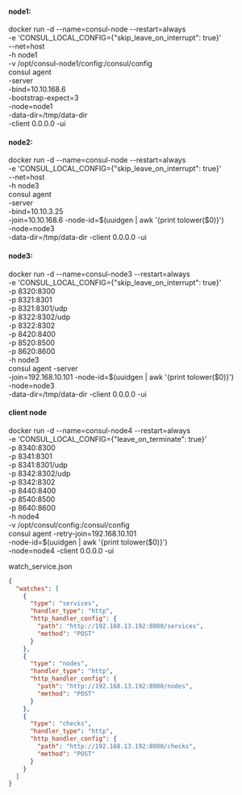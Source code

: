 #### node1:
docker run -d --name=consul-node --restart=always \
             -e 'CONSUL_LOCAL_CONFIG={"skip_leave_on_interrupt": true}' \
             --net=host \
             -h node1 \
             -v /opt/consul-node1/config:/consul/config \
             consul agent \
             -server \
             -bind=10.10.168.6 \
             -bootstrap-expect=3 \
             -node=node1 \
             -data-dir=/tmp/data-dir \
             -client 0.0.0.0 -ui

#### node2:
docker run -d --name=consul-node --restart=always \
            -e 'CONSUL_LOCAL_CONFIG={"skip_leave_on_interrupt": true}' \
            --net=host \
            -h node3 \
            consul agent \
            -server \
            -bind=10.10.3.25 \
            -join=10.10.168.6 -node-id=$(uuidgen | awk '{print tolower($0)}') \
            -node=node3 \
            -data-dir=/tmp/data-dir -client 0.0.0.0 -ui

#### node3:
docker run -d --name=consul-node3 --restart=always \
            -e 'CONSUL_LOCAL_CONFIG={"skip_leave_on_interrupt": true}' \
            -p 8320:8300 \
            -p 8321:8301 \
            -p 8321:8301/udp \
            -p 8322:8302/udp \
            -p 8322:8302 \
            -p 8420:8400 \
            -p 8520:8500 \
            -p 8620:8600 \
            -h node3 \
            consul agent -server \
            -join=192.168.10.101 -node-id=$(uuidgen | awk '{print tolower($0)}') \
            -node=node3 \
            -data-dir=/tmp/data-dir -client 0.0.0.0 -ui

#### client node

docker run -d --name=consul-node4  --restart=always \
            -e 'CONSUL_LOCAL_CONFIG={"leave_on_terminate": true}' \
            -p 8340:8300 \
            -p 8341:8301 \
            -p 8341:8301/udp \
            -p 8342:8302/udp \
            -p 8342:8302 \
            -p 8440:8400 \
            -p 8540:8500 \
            -p 8640:8600 \
            -h node4 \
            -v /opt/consul/config:/consul/config \
            consul agent  -retry-join=192.168.10.101  \
            -node-id=$(uuidgen | awk '{print tolower($0)}') \
            -node=node4 -client 0.0.0.0 -ui


watch_service.json
``` json
{
  "watches": [
    {
      "type": "services",
      "handler_type": "http",
      "http_handler_config": {
        "path": "http://192.168.13.192:8080/services",
        "method": "POST"
      }
    },
    {
      "type": "nodes",
      "handler_type": "http",
      "http_handler_config": {
        "path": "http://192.168.13.192:8080/nodes",
        "method": "POST"
      }
    },
    {
      "type": "checks",
      "handler_type": "http",
      "http_handler_config": {
        "path": "http://192.168.13.192:8080/checks",
        "method": "POST"
      }
    }
  ]
}

```